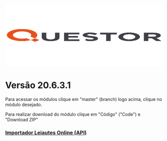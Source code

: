 <p align="center">
    <img width="650" height="200" src="/LOGO--800X800.png" title="Logo do projeto"><br />
</p>

# Versão 20.6.3.1

Para acessar os módulos clique em "master" (branch) logo acima, clique no módulo desejado.

Para realizar download do módulo clique em "Código" ("Code") e "Download ZIP"

### [Importador Leiautes Online (API)](https://questor.movidesk.com/kb/pt-br/article/106776/importador-layout-online-api?menuId=11928-33989-106776&ticketId=&q=)
